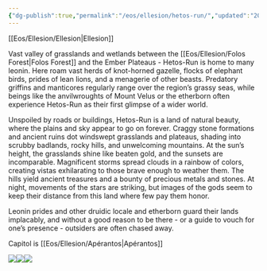```yaml
---
{"dg-publish":true,"permalink":"/eos/ellesion/hetos-run/","updated":"2024-12-24T20:07:13.874-06:00"}
---
```


[[Eos/Ellesion/Ellesion\|Ellesion]]

Vast valley of grasslands and wetlands between the [[Eos/Ellesion/Folos Forest\|Folos Forest]] and the Ember Plateaus - Hetos-Run is home to many leonin. Here roam vast herds of knot-horned gazelle, flocks of elephant birds, prides of lean lions, and a menagerie of other beasts. Predatory griffins and manticores regularly range over the region’s grassy seas, while beings like the anvilwroughts of Mount Velus or the etherborn often experience Hetos-Run as their first glimpse of a wider world. 

Unspoiled by roads or buildings, Hetos-Run is a land of natural beauty, where the plains and sky appear to go on forever. Craggy stone formations and ancient ruins dot windswept grasslands and plateaus, shading into scrubby badlands, rocky hills, and unwelcoming mountains. At the sun’s height, the grasslands shine like beaten gold, and the sunsets are incomparable. Magnificent storms spread clouds in a rainbow of colors, creating vistas exhilarating to those brave enough to weather them. The hills yield ancient treasures and a bounty of precious metals and stones. At night, movements of the stars are striking, but images of the gods seem to keep their distance from this land where few pay them honor. 

Leonin prides and other druidic locale and etherborn guard their lands implacably, and without a good reason to be there - or a guide to vouch for one’s presence - outsiders are often chased away.

Capitol is [[Eos/Ellesion/Apérantos\|Apérantos]] 

![](https://lh7-us.googleusercontent.com/ZzQXQAf1NXziWMigmA_-8nEIe3lXuzs21xLZWLOU7mXmz2D9OrmPSESVHyiYfwD4LfX2PsikSiY98Jt_uffDPMpSXslsLlg68W3m2Hh7GObV6Wh3whz_Aztw6GZLa2eRCq2ZVkwSKKA0XPqcVEGz3fM)![](https://lh7-us.googleusercontent.com/nXQlaoLBA2TdTyhYsgfmWWRpo_CKU_5EPJhFfSYEGsKtiuGMr4hrEYQkfgUSeVJSS_Mc8fgKknVB6jGP_ghcc4E1QnDbB8AiygyI-OhY0p6BEIK2Hfp59KaxydY1ia7u2dY8GEN5wT9WfEH6bYgZFss)![](https://lh7-us.googleusercontent.com/dsi46MFmubHXECfETvX-CNsWNPadEcspKrx1G5ZNMK8SmHlRQlJd2L-1vSdxPza4ioQPYbxvJjwXfqmrbtbW_2UKu97NhUVe69f0jeqN4S6_dvsy6HOvdBP1w9gg8QekI-zldjW7jbe9LoXpsJptJac)


